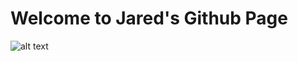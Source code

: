 # Welcome to Jared's Github Page
![alt text](https://i.scdn.co/image/ab67616d0000b27360ba1d6104d0475c7555a6b2)
